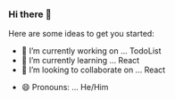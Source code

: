 ### Hi there 👋


Here are some ideas to get you started:

- 🔭 I’m currently working on ... TodoList
- 🌱 I’m currently learning ... React
- 👯 I’m looking to collaborate on ... React
<!-- 🤔 I’m looking for help with ... 
- 💬 Ask me about ...
- 📫 How to reach me: ... -->
- 😄 Pronouns: ... He/Him
<!-- - ⚡ Fun fact: ... 
-->
